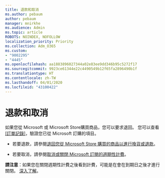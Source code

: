 ```yaml
---
title: 退款和取消
ms.author: pebaum
author: pebaum
manager: mnirkhe
ms.audience: Admin
ms.topic: article
ROBOTS: NOINDEX, NOFOLLOW
localization_priority: Priority
ms.collection: Adm_O365
ms.custom:
- "9002295"
- "4445"
ms.openlocfilehash: aa1883896027344a02e83ee9dd346b95c5272f17
ms.sourcegitcommit: 9923ce61344e22c4490549b12f65fa2896490b1f
ms.translationtype: HT
ms.contentlocale: zh-TW
ms.lasthandoff: 04/01/2020
ms.locfileid: "43100422"
---
```

# <a name="refunds-and-cancellations"></a>退款和取消

如果您從 Microsoft 或 Microsoft Store購買商品，您可以要求退回。 您可以查看 [[訂單記錄]](https://account.microsoft.com/billing/orders/)，驗證您已從 Microsoft 訂購的項目。 

- 若要退款，請參閱[退回您從 Microsoft Store 購買的商品以進行換貨或退款](https://support.microsoft.com/help/10558)。

- 若要取消，請參閱[取消或關閉 Microsoft 訂閱的週期性計費](https://support.microsoft.com/help/4027815)。

**請注意**：如果您在關閉週期性計費之後看到計費，可能是在會在到期日之後才進行關閉。 [深入了解](https://support.microsoft.com/help/10640)。 